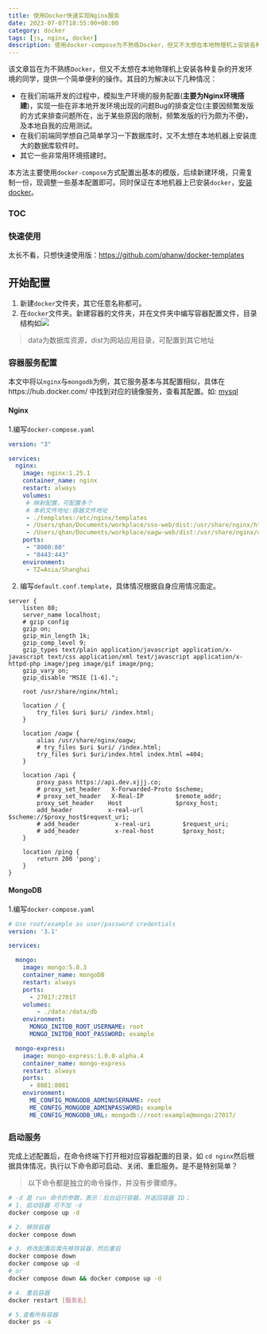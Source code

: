 ```yaml
---
title: 使用Docker快速实现Nginx服务
date: 2023-07-07T18:55:00+08:00
category: docker
tags: [js, nginx, docker]
description: 使用docker-compose为不熟练Docker，但又不太想在本地物理机上安装各种复杂的开发环境的同学，提供一个简单便利的基于docker的Nginx环境配置流程。
---
```


该文章旨在为不熟练`Docker`，但又不太想在本地物理机上安装各种复杂的开发环境的同学，提供一个简单便利的操作。其目的为解决以下几种情况：
- 在我们前端开发的过程中，模拟生产环境的服务配置(**主要为Nginx环境搭建**)，实现一些在非本地开发环境出现的问题Bug的排查定位(主要因频繁发版的方式来排查问题所在，出于某些原因的限制，频繁发版的行为颇为不便)，及本地自我的应用测试。
- 在我们前端同学想自己简单学习一下数据库时，又不太想在本地机器上安装庞大的数据库软件时。
- 其它一些非常用环境搭建时。

本方法主要使用`docker-compose`方式配置出基本的模版，后续新建环境，只需复制一份，现调整一些基本配置即可。同时保证在本地机器上已安装`docker`，[安装docker](https://docs.docker.com/desktop/install/mac-install/)。

### TOC

### 快速使用
太长不看，只想快速使用版：https://github.com/qhanw/docker-templates

## 开始配置
1. 新建`docker`文件夹，其它任意名称都可。
2. 在`docker`文件夹。新建容器的文件夹，并在文件夹中编写容器配置文件，目录结构如![](https://s2.loli.net/2023/09/19/ExN5djLJstwPhgI.webp)
> data为数据库资源，dist为网站应用目录，可配置到其它地址

### 容器服务配置
本文中将以`nginx`与`mongodb`为例，其它服务基本与其配置相似，具体在https://hub.docker.com/ 中找到对应的镜像服务，查看其配置。如: [mysql](https://hub.docker.com/_/mysql)
#### Nginx

1.编写`docker-compose.yaml`

```yaml 
version: "3"

services:
  nginx:
    image: nginx:1.25.1
    container_name: nginx
    restart: always
    volumes:
     # 映射配置，可配置多个
     # 本机文件地址:容器文件地址
     - ./templates:/etc/nginx/templates
     - /Users/qhan/Documents/workplace/sso-web/dist:/usr/share/nginx/html
     - /Users/qhan/Documents/workplace/oagw-web/dist:/usr/share/nginx/oagw
    ports:
     - "8080:80"
     - "8443:443"
    environment:
     - TZ=Asia/Shanghai
```
2. 编写`default.conf.template`，具体情况根据自身应用情况面定。
```nginx
server {
    listen 80;
    server_name localhost;
    # gzip config
    gzip on;
    gzip_min_length 1k;
    gzip_comp_level 9;
    gzip_types text/plain application/javascript application/x-javascript text/css application/xml text/javascript application/x-httpd-php image/jpeg image/gif image/png;
    gzip_vary on;
    gzip_disable "MSIE [1-6].";

    root /usr/share/nginx/html;

    location / {
        try_files $uri $uri/ /index.html;
    }

    location /oagw {
        alias /usr/share/nginx/oagw;
        # try_files $uri $uri/ /index.html;
        try_files $uri $uri/index.html index.html =404;
    }
    
    location /api {
        proxy_pass https://api.dev.xjjj.co;
        # proxy_set_header   X-Forwarded-Proto $scheme;
        # proxy_set_header   X-Real-IP         $remote_addr;
        proxy_set_header    Host               $proxy_host;
        add_header          x-real-url         $scheme://$proxy_host$request_uri;
        # add_header          x-real-uri         $request_uri;
        # add_header          x-real-host        $proxy_host;
    }

    location /ping {
        return 200 'pong';
    }
}
```

#### MongoDB
1.编写`docker-compose.yaml`

```yaml
# Use root/example as user/password credentials
version: '3.1'

services:

  mongo:
    image: mongo:5.0.3
    container_name: mongoDB
    restart: always
    ports:
      - 27017:27017
    volumes:
        - ./data:/data/db
    environment:
      MONGO_INITDB_ROOT_USERNAME: root
      MONGO_INITDB_ROOT_PASSWORD: example

  mongo-express:
    image: mongo-express:1.0.0-alpha.4
    container_name: mongo-express
    restart: always
    ports:
      - 8081:8081
    environment:
      ME_CONFIG_MONGODB_ADMINUSERNAME: root
      ME_CONFIG_MONGODB_ADMINPASSWORD: example
      ME_CONFIG_MONGODB_URL: mongodb://root:example@mongo:27017/
```

### 启动服务
完成上述配置后，在命令终端下打开相对应容器配置的目录，如 `cd nginx`然后根据具体情况，执行以下命令即可启动、关闭、重启服务。是不是特别简单？
> 以下命令都是独立的命令操作，并没有步骤顺序。
```bash
# -d 是 run 命令的参数，表示：后台运行容器，并返回容器 ID；
# 1. 启动容器 可不加 -d
docker compose up -d

# 2. 移除容器
docker compose down

# 3. 修改配置后需先移除容器，然后重启
docker compose down
docker compose up -d
# or
docker compose down && docker compose up -d

# 4. 重启容器
docker restart [服务名]

# 5.查看所有容器
docker ps -a
```
